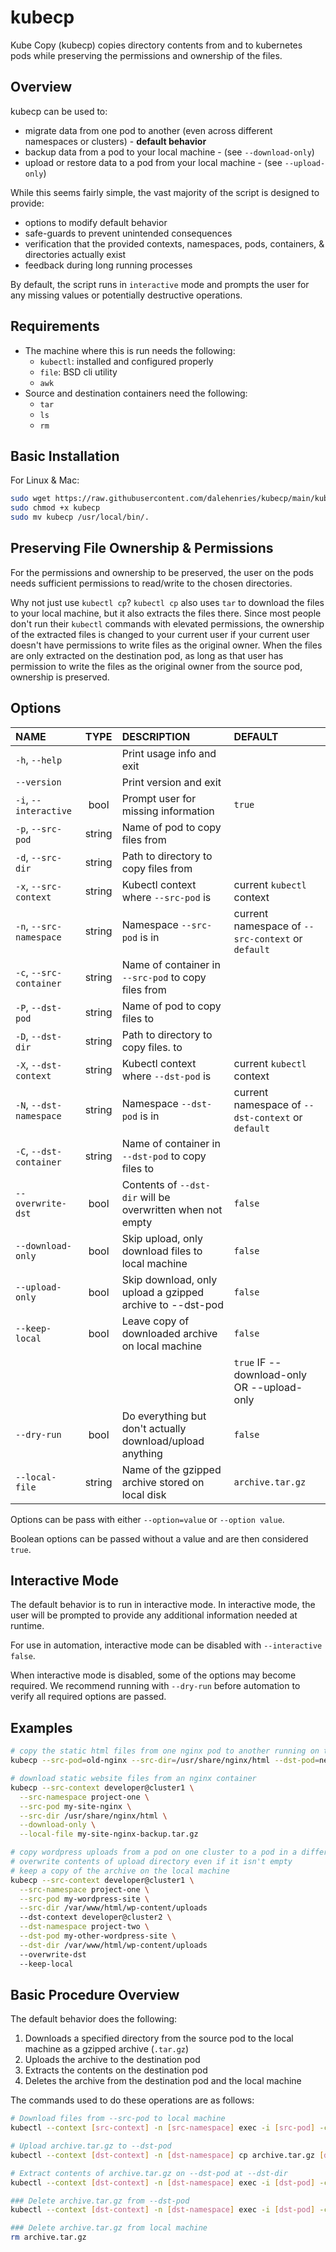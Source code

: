 # kubecp
Kube Copy (kubecp) copies directory contents from and to kubernetes pods while preserving the permissions and ownership of the files.

## Overview

kubecp can be used to:
- migrate data from one pod to another (even across different namespaces or clusters) - **default behavior**
- backup data from a pod to your local machine - (see `--download-only`)
- upload or restore data to a pod from your local machine - (see `--upload-only`)

While this seems fairly simple, the vast majority of the script is designed to provide:
- options to modify default behavior
- safe-guards to prevent unintended consequences
- verification that the provided contexts, namespaces, pods, containers, & directories actually exist
- feedback during long running processes

By default, the script runs in `interactive` mode and prompts the user for any missing values or potentially destructive operations.

## Requirements

- The machine where this is run needs the following:
  - `kubectl`: installed and configured properly
  - `file`: BSD cli utility
  - `awk`
- Source and destination containers need the following:
  - `tar`
  - `ls`
  - `rm`

## Basic Installation

For Linux & Mac:

```bash
sudo wget https://raw.githubusercontent.com/dalehenries/kubecp/main/kubecp
sudo chmod +x kubecp
sudo mv kubecp /usr/local/bin/.
```

## Preserving File Ownership & Permissions

For the permissions and ownership to be preserved, the user on the pods needs sufficient permissions to read/write to the chosen directories.

Why not just use `kubectl cp`?  `kubectl cp` also uses `tar` to download the files to your local machine, but it also extracts the files there.  Since most people don't run their `kubectl` commands with elevated permissions, the ownership of the extracted files is changed to your current user if your current user doesn't have permissions to write files as the original owner.  When the files are only extracted on the destination pod, as long as that user has permission to write the files as the original owner from the source pod, ownership is preserved.


## Options

| NAME                    |  TYPE  | DESCRIPTION                                                | DEFAULT                                           |
| :---------------------- | :----: | :--------------------------------------------------------- | :------------------------------------------------ |
| `-h`, `--help`          |        | Print usage info and exit                                  |                                                   |
| `--version`             |        | Print version and exit                                     |                                                   |
| `-i`, `--interactive`   |  bool  | Prompt user for missing information                        | `true`                                            |
| `-p`, `--src-pod`       | string | Name of pod to copy files from                             |                                                   |
| `-d`, `--src-dir`       | string | Path to directory to copy files from                       |                                                   |
| `-x`, `--src-context`   | string | Kubectl context where `--src-pod` is                       | current `kubectl` context                         |
| `-n`, `--src-namespace` | string | Namespace `--src-pod` is  in                               | current namespace of `--src-context` or `default` |
| `-c`, `--src-container` | string | Name of container in `--src-pod` to copy files from        |                                                   |
| `-P`, `--dst-pod`       | string | Name of pod to copy files to                               |                                                   |
| `-D`, `--dst-dir`       | string | Path to directory to copy files. to                        |                                                   |
| `-X`, `--dst-context`   | string | Kubectl context where `--dst-pod` is                       | current `kubectl` context                         |
| `-N`, `--dst-namespace` | string | Namespace `--dst-pod` is  in                               | current namespace of `--dst-context` or `default` |
| `-C`, `--dst-container` | string | Name of container in `--dst-pod` to copy files to          |                                                   |
| `--overwrite-dst`       |  bool  | Contents of `--dst-dir` will be overwritten when not empty | `false`                                           |
| `--download-only`       |  bool  | Skip upload, only download files to local machine          | `false`                                           |
| `--upload-only`         |  bool  | Skip download, only upload a gzipped archive to --dst-pod  | `false`                                           |
| `--keep-local`          |  bool  | Leave copy of downloaded archive on local machine          | `false`                                           |
|                         |        |                                                            | `true` IF --download-only OR --upload-only        |
| `--dry-run`             |  bool  | Do everything but don't actually download/upload anything  | `false`                                           |
| `--local-file`          | string | Name of the gzipped archive stored on local disk           | `archive.tar.gz`                                  |

Options can be pass with either `--option=value` or `--option value`.

Boolean options can be passed without a value and are then considered `true`.

## Interactive Mode

The default behavior is to run in interactive mode. In interactive mode, the user will be prompted to provide any additional information needed at runtime.

For use in automation, interactive mode can be disabled with `--interactive false`.

When interactive mode is disabled, some of the options may become required. We recommend running with `--dry-run` before automation to verify all required options are passed.

## Examples

```bash
# copy the static html files from one nginx pod to another running on the same cluster in the same namespace
kubecp --src-pod=old-nginx --src-dir=/usr/share/nginx/html --dst-pod=new-nginx --dst-dir=/usr/share/nginx/html

# download static website files from an nginx container
kubecp --src-context developer@cluster1 \
  --src-namespace project-one \
  --src-pod my-site-nginx \
  --src-dir /usr/share/nginx/html \
  --download-only \
  --local-file my-site-nginx-backup.tar.gz

# copy wordpress uploads from a pod on one cluster to a pod in a different namespace on a different cluster
# overwrite contents of upload directory even if it isn't empty
# keep a copy of the archive on the local machine
kubecp --src-context developer@cluster1 \
  --src-namespace project-one \
  --src-pod my-wordpress-site \
  --src-dir /var/www/html/wp-content/uploads
  --dst-context developer@cluster2 \
  --dst-namespace project-two \
  --dst-pod my-other-wordpress-site \
  --dst-dir /var/www/html/wp-content/uploads
  --overwrite-dst
  --keep-local

```

## Basic Procedure Overview

The default behavior does the following:
1. Downloads a specified directory from the source pod to the local machine as a gzipped archive (`.tar.gz`)
2. Uploads the archive to the destination pod
3. Extracts the contents on the destination pod
4. Deletes the archive from the destination pod and the local machine

The commands used to do these operations are as follows:

```bash
# Download files from --src-pod to local machine
kubectl --context [src-context] -n [src-namespace] exec -i [src-pod] -c [src-container] -- tar czpf - --directory=[src-dir] . > archive.tar.gz

# Upload archive.tar.gz to --dst-pod
kubectl --context [dst-context] -n [dst-namespace] cp archive.tar.gz [dst-pod]:/tmp/ -c [dst-container]

# Extract contents of archive.tar.gz on --dst-pod at --dst-dir
kubectl --context [dst-context] -n [dst-namespace] exec -i [dst-pod] -c [dst-container] -- tar xzpf /tmp/archive.tar.gz --directory=[dst-dir]

### Delete archive.tar.gz from --dst-pod
kubectl --context [dst-context] -n [dst-namespace] exec -i [dst-pod] -c [dst-container] -- rm /tmp/archive.tar.gz

### Delete archive.tar.gz from local machine
rm archive.tar.gz
```
